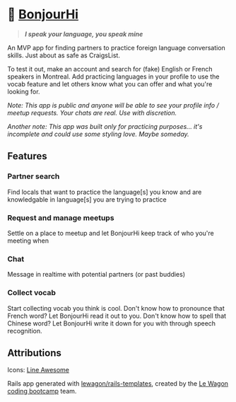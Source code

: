 # :busts_in_silhouette: [BonjourHi](https://bonjourhiapp.herokuapp.com/) 
> _**I speak your language, you speak mine**_

An MVP app for finding partners to practice foreign language conversation skills. Just about as safe as CraigsList.

To test it out, make an account and search for (fake) English or French speakers in Montreal. Add practicing languages in your profile to use the vocab feature and let others know what you can offer and what you're looking for.

*Note: This app is public and anyone will be able to see your profile info / meetup requests. Your chats are real. Use with discretion.*

*Another note: This app was built only for practicing purposes... it's incomplete and could use some styling love. Maybe someday.*

## Features
### Partner search
Find locals that want to practice the language[s] you know and are knowledgable in language[s] you are trying to practice

### Request and manage meetups
Settle on a place to meetup and let BonjourHi keep track of who you're meeting when

### Chat
Message in realtime with potential partners (or past buddies)

### Collect vocab
Start collecting vocab you think is cool. Don't know how to pronounce that French word? Let BonjourHi read it out to you. Don't know how to spell that Chinese word? Let BonjourHi write it down for you with through speech recognition.

## Attributions
Icons: [Line Awesome](https://icons8.com/line-awesome)

Rails app generated with [lewagon/rails-templates](https://github.com/lewagon/rails-templates), created by the [Le Wagon coding bootcamp](https://www.lewagon.com) team.
